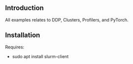 ## Introduction
All examples relates to DDP, Clusters, Profilers, and PyTorch.

## Installation

Requires:

- sudo apt install slurm-client